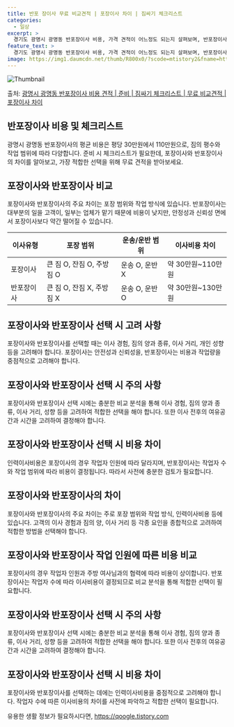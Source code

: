 ```yaml
---
title: 반포 장이사 무료 비교견적 | 포장이사 차이 | 짐싸기 체크리스트
categories:
  - 일상
excerpt: >
  경기도 광명시 광명동 반포장이사 비용, 가격 견적이 어느정도 되는지 살펴보며, 반포장이사를 준비함에 있어 짐싸기 준비 체크리스트가 무엇인지 보겠습니다. 마지막으로 포장이사와 차이점을 통해 무료 비교견적으로 어떤 것이 더 합리적인 선택인지 공유 드립니다.광명시 광명동 포장이사 견적 샘플 보기 👈 클릭광명시 광명동 포장이사 가격 살펴보기 👈 클릭광명시 광명동 반포장이사 평균 이사 비용평수광명시 광명동 평균 이사 비용원룸 이사9평 이하 (1톤)30만원~투룸/쓰리룸 이사16평 ~ 20평 (2.5톤)80만원~쓰리룸 이사21평 (5톤) ~110만원~우리집 무료 이사견적 받기 👈 클릭포장 vs 반포장: 어떤 것을 선택해야 할까?이사비용과 작업 범위에 따라 포장이사와 반포장이사의 가장 큰 차이점을 비교해보겠습니다..
feature_text: >
  경기도 광명시 광명동 반포장이사 비용, 가격 견적이 어느정도 되는지 살펴보며, 반포장이사를 준비함에 있어 짐싸기 준비 체크리스트가 무엇인지 보겠습니다. 마지막으로 포장이사와 차이점을 통해 무료 비교견적으로 어떤 것이 더 합리적인 선택인지 공유 드립니다.광명시 광명동 포장이사 견적 샘플 보기 👈 클릭광명시 광명동 포장이사 가격 살펴보기 👈 클릭광명시 광명동 반포장이사 평균 이사 비용평수광명시 광명동 평균 이사 비용원룸 이사9평 이하 (1톤)30만원~투룸/쓰리룸 이사16평 ~ 20평 (2.5톤)80만원~쓰리룸 이사21평 (5톤) ~110만원~우리집 무료 이사견적 받기 👈 클릭포장 vs 반포장: 어떤 것을 선택해야 할까?이사비용과 작업 범위에 따라 포장이사와 반포장이사의 가장 큰 차이점을 비교해보겠습니다..
image: https://img1.daumcdn.net/thumb/R800x0/?scode=mtistory2&fname=https%3A%2F%2Fblog.kakaocdn.net%2Fdn%2FyPMkP%2FbtsHasvcW71%2FA1dUkk5nkGew5k9zk6eTe0%2Fimg.webp
---
```


![Thumbnail](https://img1.daumcdn.net/thumb/R800x0/?scode=mtistory2&fname=https%3A%2F%2Fblog.kakaocdn.net%2Fdn%2FyPMkP%2FbtsHasvcW71%2FA1dUkk5nkGew5k9zk6eTe0%2Fimg.webp)

<p>출처: <a href="https://qoogle.tistory.com/9007" rel="dofollow">광명시 광명동 반포장이사 비용 견적 | 준비 | 짐싸기 체크리스트 | 무료 비교견적 | 포장이사 차이</a> </p>

## 반포장이사 비용 및 체크리스트

광명시 광명동 반포장이사의 평균 비용은 평당 30만원에서 110만원으로, 짐의 평수와 작업 범위에 따라 다양합니다. 준비 시 체크리스트가
필요한데, 포장이사와 반포장이사의 차이를 알아보고, 가장 적합한 선택을 위해 무료 견적을 받아보세요.

## **포장이사와 반포장이사 비교**

포장이사와 반포장이사의 주요 차이는 포장 범위와 작업 방식에 있습니다. 반포장이사는 대부분의 일을 고객이, 일부는 업체가 맡기 때문에 비용이
낮지만, 안정성과 신뢰성 면에서 포장이사보다 약간 떨어질 수 있습니다.

**이사유형** | **포장 범위** | **운송/운반 범위** | **이사비용 차이**  
---|---|---|---  
포장이사 | 큰 짐 O, 잔짐 O, 주방짐 O | 운송 O, 운반 X | 약 30만원~110만원  
반포장이사 | 큰 짐 O, 잔짐 X, 주방짐 X | 운송 O, 운반 O | 약 30만원~130만원  
  
## **포장이사와 반포장이사 선택 시 고려 사항**

포장이사와 반포장이사를 선택할 때는 이사 경험, 짐의 양과 종류, 이사 거리, 개인 성향 등을 고려해야 합니다. 포장이사는 안전성과
신뢰성을, 반포장이사는 비용과 작업량을 중점적으로 고려해야 합니다.

## **포장이사와 반포장이사 선택 시 주의 사항**

포장이사와 반포장이사 선택 시에는 충분한 비교 분석을 통해 이사 경험, 짐의 양과 종류, 이사 거리, 성향 등을 고려하여 적합한 선택을 해야
합니다. 또한 이사 전후의 여유공간과 시간을 고려하여 결정해야 합니다.

## **포장이사와 반포장이사 선택 시 비용 차이**

인력이사비용은 포장이사의 경우 작업자 인원에 따라 달라지며, 반포장이사는 작업자 수와 작업 범위에 따라 비용이 결정됩니다. 따라서 사전에
충분한 검토가 필요합니다.

## 포장이사와 반포장이사의 차이

포장이사와 반포장이사의 주요 차이는 주로 포장 범위와 작업 방식, 인력이사비용 등에 있습니다. 고객의 이사 경험과 짐의 양, 이사 거리 등
각종 요인을 종합적으로 고려하여 적합한 방법을 선택해야 합니다.

## **포장이사와 반포장이사 작업 인원에 따른 비용 비교**

포장이사의 경우 작업자 인원과 주방 여사님과의 협력에 따라 비용이 상이합니다. 반포장이사는 작업자 수에 따라 이사비용이 결정되므로 비교
분석을 통해 적합한 선택이 필요합니다.

## **포장이사와 반포장이사 선택 시 주의 사항**

포장이사와 반포장이사 선택 시에는 충분한 비교 분석을 통해 이사 경험, 짐의 양과 종류, 이사 거리, 성향 등을 고려하여 적합한 선택을 해야
합니다. 또한 이사 전후의 여유공간과 시간을 고려하여 결정해야 합니다.

## **포장이사와 반포장이사 선택 시 비용 차이**

포장이사와 반포장이사를 선택하는 데에는 인력이사비용을 중점적으로 고려해야 합니다. 작업자 수에 따른 이사비용의 차이를 사전에 파악하고 적합한
선택이 필요합니다.



 

유용한 생활 정보가 필요하시다면, <a href="https://qoogle.tistory.com" rel="dofollow">https://qoogle.tistory.com</a>


